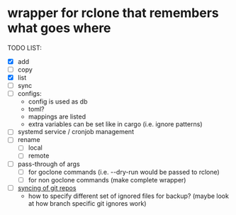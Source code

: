 # wrapper for rclone that remembers what goes where

TODO LIST:

- [x] add
- [ ] copy
- [x] list
- [ ] sync
- [ ] configs:
  - config is used as db
  - toml?
  - mappings are listed
  - extra variables can be set like in cargo (i.e. ignore patterns)
- [ ] systemd service / cronjob management
- [ ] rename
  - [ ] local
  - [ ] remote
- [ ] pass-through of args
  - [ ] for goclone commands (i.e. --dry-run would be passed to rclone)
  - [ ] for non goclone commands (make complete wrapper)
- [ ] [syncing of git repos](https://www.sobyte.net/post/2021-12/using-dropbox-as-git-remote-rep/)
  - how to specify different set of ignored files for backup?
    (maybe look at how branch specific git ignores work)
